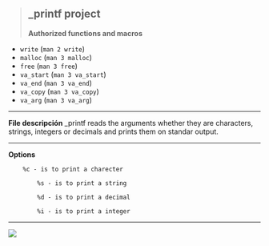 


> _printf project
> -----
>**Authorized functions and macros**
-   `write`  (`man 2 write`)
-   `malloc`  (`man 3 malloc`)
-   `free`  (`man 3 free`)
-   `va_start`  (`man 3 va_start`)
-   `va_end`  (`man 3 va_end`)
-   `va_copy`  (`man 3 va_copy`)
-   `va_arg`  (`man 3 va_arg`)
- ---
 **File descripción**
 _printf  reads the arguments whether they are characters, strings, integers or decimals and prints them on standar output.
 
 ---
 **Options**

 	    %c - is to print a charecter

            %s - is to print a string

            %d - is to print a decimal

            %i - is to print a integer
     
 ---
<img src= "https://blogger.googleusercontent.com/img/a/AVvXsEjT0Zj9igcOF0WwuF_QnfVWCZHDjt9UjEUQekz1Tlcf1hvicq8pj6TNxNwUS9PtX3MZfSe-Q9V-7uVPZHZ2d717xVYV1rvX53w9Gdx5gxkE4ZaowYm5B0LDI5g1ZuARBenUshF97eNV09IajLvWBf61MmUzAmjYG0RwhUOCWQQmblJUmtQ4vyZI7FVqHA">
